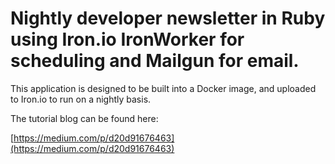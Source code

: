 # Nightly developer newsletter in Ruby using Iron.io IronWorker for scheduling and Mailgun for email.

This application is designed to be built into a Docker image, and uploaded to Iron.io to run on a nightly basis.

The tutorial blog can be found here:

[https://medium.com/p/d20d91676463](https://medium.com/p/d20d91676463)
